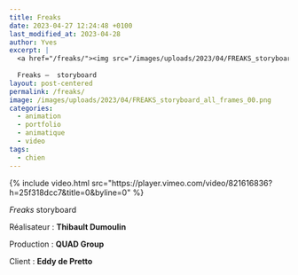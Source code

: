 ```yaml
---
title: Freaks
date: 2023-04-27 12:24:48 +0100
last_modified_at: 2023-04-28
author: Yves
excerpt: |
  <a href="/freaks/"><img src="/images/uploads/2023/04/FREAKS_storyboard_all_frames_00.png"  /></a>
  
  Freaks —  storyboard
layout: post-centered
permalink: /freaks/
image: /images/uploads/2023/04/FREAKS_storyboard_all_frames_00.png
categories:
  - animation
  - portfolio
  - animatique
  - video
tags:
  - chien
---
```


<div class="full tc">
{% include video.html src="https://player.vimeo.com/video/821616836?h=25f318dcc7&title=0&byline=0" %}
</div>

*Freaks* storyboard 

Réalisateur : **Thibault Dumoulin**

Production : **QUAD Group**

Client : **Eddy de Pretto**